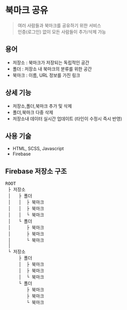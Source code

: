 # 북마크 공유
> 여러 사람들과 북마크를 공유하기 위한 서비스  
> 인증(로그인) 없이 모든 사람들이 추가/삭제 가능

## 용어
 - 저장소 : 북마크가 저장되는 독립적인 공간
 - 폴더 : 저장소 내 북마크의 분류를 위한 공간
 - 북마크 : 이름, URL 정보를 가진 링크

## 상세 기능
 - 저장소,폴더,북마크 추가 및 삭제
 - 폴더,북마크 다중 삭제
 - 저장소내 데이터 실시간 업데이트 (타인이 수정시 즉시 반영)

## 사용 기술
 - HTML, SCSS, Javascript
 - Firebase

## Firebase 저장소 구조
<pre>
ROOT
 ├ 저장소
 │   ├ 폴더
 │   │  ├ 북마크
 │   │  ├ 북마크
 │   │  └ 북마크
 │   └ 폴더
 │      ├ 북마크
 │      ├ 북마크
 │      └ 북마크
 │
 └ 저장소
     ├ 폴더
     │  ├ 북마크
     │  ├ 북마크
     │  └ 북마크
     └ 폴더
        ├ 북마크
        ├ 북마크
        └ 북마크
</pre>

